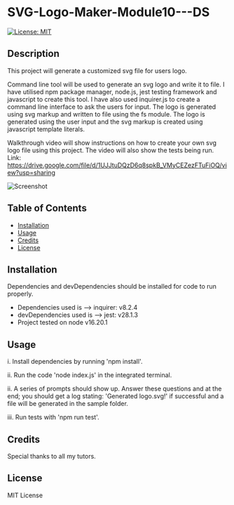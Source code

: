 # SVG-Logo-Maker-Module10---DS

[![License: MIT](https://img.shields.io/badge/License-MIT-yellow.svg)](https://opensource.org/licenses/MIT)

## Description

This project will generate a customized svg file for users logo.

Command line tool will be used to generate an svg logo and write it to file. I have utilised npm package manager, node.js, jest testing framework and javascript to create this tool.
I have also used inquirer.js to create a command line interface to ask the users for input.
The logo is generated using svg markup and written to file using the fs module.
The logo is generated using the user input and the svg markup is created using javascript template literals.

Walkthrough video will show instructions on how to create your own svg logo file using this project.
The video will also show the tests being run.
Link: https://drive.google.com/file/d/1UJJtuDQzD6q8spkB_VMyCEZezFTuFiOQ/view?usp=sharing

![Screenshot]()

## Table of Contents

- [Installation](#installation)
- [Usage](#usage)
- [Credits](#credits)
- [License](#license)

## Installation

Dependencies and devDependencies should be installed for code to run properly.

- Dependencies used is --> inquirer: v8.2.4
- devDependencies used is --> jest: v28.1.3
- Project tested on node v16.20.1

## Usage

i. Install dependencies by running 'npm install'.

ii. Run the code 'node index.js' in the integrated terminal.

ii. A series of prompts should show up. Answer these questions and at the end; you should get a log stating: 'Generated logo.svg!' if successful and a file will be generated in the sample folder.

iii. Run tests with 'npm run test'.

## Credits

Special thanks to all my tutors.

## License

MIT License
